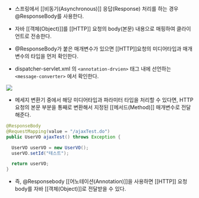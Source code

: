 - 스프링에서 [[비동기(Asynchronous)]] 응답(Response) 처리를 하는 경우 @ResponseBody를 사용한다.
- 자바 [[객체(Object)]]를 [[HTTP]] 요청의 body(본문) 내용으로 매핑하여 클라이언트로 전송한다.

- @ResponseBody가 붙은 매개변수가 있으면 [[HTTP]]요청의 미디어타입과 매개변수의 타입을 먼저 확인한다.
- dispatcher-servlet.xml 의 `<annotation-drvien>` 태그 내에 선언하는 `<message-converter>` 에서 확인한다.

![](https://blog.kakaocdn.net/dn/Ljh4L/btq4dcqj9lb/kNckzEIKwF6tXQ4z4ItSC0/img.png)

- 메세지 변환기 중에서 해당 미디어타입과 파라미터 타입을 처리할 수 있다면, HTTP요청의 본문 부분을 통째로 변환해서 지정된 [[메서드(Method)]] 매개변수로 전달해준다.

```java
@ResponseBody
@RequestMapping(value = "/ajaxTest.do")
public UserVO ajaxTest() throws Exception {

  UserVO userVO = new UserVO();
  userVO.setId("테스트");

  return userVO;
}
```

- 즉, @Responsebody [[어노테이션(Annotation)]]을 사용하면 [[HTTP]] 요청 body를 자바 [[객체(Object)]]로 전달받을 수 있다.